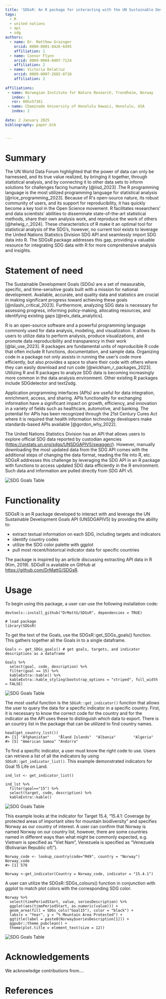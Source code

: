 ```yaml
---
title: 'SDGsR: An R package for interacting with the UN Sustainable Development Goals'
tags:
  - R
  - united nations
  - api
  - sdg
authors:
  - name: Dr. Matthew Grainger
    orcid: 0000-0001-8426-6495
    affiliation: 1
  - name: Connor Flynn
    orcid: 0009-0004-8407-7124
    affiliation: 2
  - name: Victoria DelaCruz
    orcid: 0009-0007-2682-8710
    affiliation: 2
    
affiliations:
 - name: Norwegian Institute for Nature Research, Trondheim, Norway
   index: 1
   ror: 00hx57361
 - name: Chaminade University of Honolulu Hawaii, Honolulu, USA
   index: 2
   
date: 2 January 2025
bibliography: paper.bib


---
```


# Summary

The UN World Data Forum highlighted that the power of data can only be harnessed, and its true value realized, by bringing it together, through statistical analysis, and by connecting it to other data sets to inform solutions for challenges facing humanity [@iisd_2023] .The R  programming language is  the most utilized programming language for statistical analysis [@rice_programming_2023]. Because of R's open-source nature, its robust community of users, and its support for reproducibility, it has quickly become a key tool in the Open Science movement. R facilitates researchers’ and data scientists’ abilities to disseminate state-of-the-art statistical methods, share their own analysis work, and reproduce the work of others [@helwig_r_2024]. These characteristics of R make it an optimal tool for statistical analysis of the SDG’s, however, no current tool exists to leverage the United Nations Statistics Division SDG API and seamlessly import SDG data into R. The SDGsR package addresses this gap, providing a valuable resource for integrating SDG data with R for more comprehensive analysis and insights.

# Statement of need

The Sustainable Development Goals (SDGs) are a set of measurable, specific, and time-sensitive goals built with a mission for national development. Available, accurate, and quality data and statistics are crucial in making significant progress toward achieving these goals [@nilashi_critical_2023].  Furthermore, analyzing SDG data is necessary for assessing progress, informing policy-making, allocating resources, and identifying existing gaps [@relx_data_analytics]. 

R is an open-source software and a powerful programming language commonly used for data analysis, modeling, and visualization. It allows its users to utilize data to perform analysis, produce visualizations, and promote data reproducibility and transparency in their work [@lai_use_2023]. R packages are fundamental units of reproducible R code that often include R functions, documentation, and sample data. Organizing code in a package not only assists in running the user’s code more efficiently, but also provides a space to share their code with others where they can easily download and run code [@wickham_r_packages_2023]. Utilizing R and R packages to analyze SDG data is becoming increasingly more common in the data analysis environment. Other existing R packages include SDGdetector and text2sdg. 

Application programming interfaces (APIs) are useful for data integration, enrichment, access, and sharing. APIs functionality for exchanging information have a significant impact on growth, efficiency, and innovation in a variety of fields such as healthcare, automotive, and banking. The potential for APIs has been recognized through the 21st Century Cures Act where it is required that health information technology developers make standards-based APIs available [@gordon_why_2022]. 

The United Nations Statistics Division has an API that allows users to explore official SDG data reported by custodian agencies (https://unstats.un.org/sdgs/UNSDGAPIV5/swagger/). However, manually downloading the most updated data from the SDG API comes with the additional steps of changing the data format, reading the file into R, etc. SDGsR addresses this challenge by leveraging the SDG API in an R package with functions to access updated SDG data efficiently in the R environment. Such data and information are pulled directly from SDG API v5. 


![SDG Goals Table](docs/images/SDGsR_Infographic.png)

# Functionality 

SDGsR is an R package developed to interact with and leverage the UN Sustainable Development Goals API (UNSDGAPIV5) by providing the ability to:
- extract textual information on each SDG, including targets and indicators
- identify country codes 
- utilize the SDG color palette with ggplot
- pull most recent/historical indicator data for specific countries

The package is inspired by an article discussing extracting API data in R (Kim, 2019). SDGsR is available on GitHub at https://github.com/DrMattG/SDGsR. 

# Usage

To begin using this package, a user can use the following installation code:

```
devtools::install_github("DrMattG/SDGsR", dependencies = TRUE)
```

```
# load package
library(SDGsR)
```

To get the text of the Goals, use the SDGsR::get_SDGs_goals() function. This gathers together all the Goals in to a single dataframe.

```
Goals <- get_SDGs_goals() # get goals, targets, and indicator descriptions as a dataframe

Goals %>%
  select(goal, code, description) %>%
  filter(goal == 15) %>%
  kableExtra::kable() %>%
  kableExtra::kable_styling(bootstrap_options = "striped", full_width = FALSE)
```
![SDG Goals Table](docs/images/goal15_table.png)

The most useful function is the `SDGsR::get_indicator()` function that allows the user to query the data for a specific indicator in a specific country. First, it is necessary to know the correct code for the country and for the indicator as the API uses these to distinguish which data to export. There is an country list in the package that can be utilized to find country names.

```
head(get_country_list())
#> [1] "Afghanistan"    "Åland Islands"  "Albania"        "Algeria"       
#> [5] "American Samoa" "Andorra"
```

To find a specific indicator, a user must know the right code to use. Users can retrieve a list of all the indicators by using `SDGsR::get_indicator_list()`. This example demonstrated indicators for Goal 15 Life on Land.

```
ind_lst <- get_indicator_list()

ind_lst %>% 
  filter(goal=="15") %>% 
  select(target, code, description) %>% 
  kableExtra::kable()
```

![SDG Goals Table](docs/images/targets15_table.png)

This example looks at the indicator for Target 15.4, “15.4.1: Coverage by protected areas of important sites for mountain biodiversity” and specifies Norway as our country of interest. A user can confirm that Norway is named Norway on our country list, however, there are some countries  named in different ways than what might be commonly expected, e.g. Vietnam is specified as “Viet Nam”, Venezuela is specified as “Venezuela (Bolivarian Republic of)”).

```
Norway_code <- lookup_country(code="M49", country = "Norway")
Norway_code
#> [1] 578
```

```
Norway <-get_indicator(Country = Norway_code, indicator = "15.4.1")
```

A user can utilize the SDGsR::SDGs_colours() function in conjunction with ggplot to match plot colors with the corresponding SDG color.

```
Norway %>% 
  select(timePeriodStart, value, seriesDescription) %>% 
  ggplot(aes(timePeriodStart, as.numeric(value))) +
  geom_area(fill = SDGs_cols("Goal15"), color = "black") +
  labs(x = "Year", y = "% Mountain Area Protected") +
  ggtitle(label = paste0(Norway$seriesDescription[1])) +
  ggpubr::theme_pubclean() +
  theme(plot.title = element_text(size = 12))
```

![SDG Goals Table](docs/images/norway_protected_area.png)


# Acknowledgements

We acknowledge contributions from....

# References

